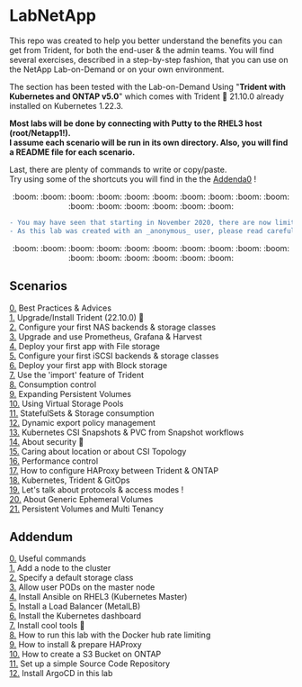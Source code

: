 # LabNetApp

This repo was created to help you better understand the benefits you can get from Trident, for both the end-user & the admin teams. 
You will find several exercises, described in a step-by-step fashion, that you can use on the NetApp Lab-on-Demand  or on your own environment.  

<!-- ## A. Kubernetes v5 (with CSI) :new:  -->

The section has been tested with the Lab-on-Demand Using "**Trident with Kubernetes and ONTAP v5.0**" which comes with Trident :trident: 21.10.0 already installed on Kubernetes 1.22.3.  

**Most labs will be done by connecting with Putty to the RHEL3 host (root/Netapp1!).  
I assume each scenario will be run in its own directory. Also, you will find a README file for each scenario.**  

Last, there are plenty of commands to write or copy/paste.  
Try using some of the shortcuts you will find in the the [Addenda0](Kubernetes_v5/Addendum/Addenda00) !  

<p align="center">:boom: :boom: :boom: :boom: :boom: :boom: :boom: :boom: :boom: :boom: :boom: :boom: :boom: :boom: :boom: :boom:</p>  

```diff
- You may have seen that starting in November 2020, there are now limits on how many pull requests can be done on the Docker Hub.  
- As this lab was created with an _anonymous_ user, please read carefully the Addenda08 before starting this lab.
```

<p align="center">:boom: :boom: :boom: :boom: :boom: :boom: :boom: :boom: :boom: :boom: :boom: :boom: :boom: :boom: :boom: :boom:</p>  

Scenarios  
---------  
[0.](Kubernetes_v5/Scenarios/Scenario00) Best Practices & Advices  
[1.](Kubernetes_v5/Scenarios/Scenario01) Upgrade/Install Trident (22.10.0) :arrows_counterclockwise:  
[2.](Kubernetes_v5/Scenarios/Scenario02) Configure your first NAS backends & storage classes  
[3.](Kubernetes_v5/Scenarios/Scenario03) Upgrade and use Prometheus, Grafana & Harvest  
[4.](Kubernetes_v5/Scenarios/Scenario04) Deploy your first app with File storage  
[5.](Kubernetes_v5/Scenarios/Scenario05) Configure your first iSCSI backends & storage classes  
[6.](Kubernetes_v5/Scenarios/Scenario06) Deploy your first app with Block storage  
[7.](Kubernetes_v5/Scenarios/Scenario07) Use the 'import' feature of Trident  
[8.](Kubernetes_v5/Scenarios/Scenario08) Consumption control  
[9.](Kubernetes_v5/Scenarios/Scenario09) Expanding Persistent Volumes  
[10.](Kubernetes_v5/Scenarios/Scenario10) Using Virtual Storage Pools  
[11.](Kubernetes_v5/Scenarios/Scenario11) StatefulSets & Storage consumption  
[12.](Kubernetes_v5/Scenarios/Scenario12) Dynamic export policy management  
[13.](Kubernetes_v5/Scenarios/Scenario13) Kubernetes CSI Snapshots & PVC from Snapshot workflows  
[14.](Kubernetes_v5/Scenarios/Scenario14) About security :arrows_counterclockwise:  
[15.](Kubernetes_v5/Scenarios/Scenario15) Caring about location or about CSI Topology  
[16.](Kubernetes_v5/Scenarios/Scenario16) Performance control  
[17.](Kubernetes_v5/Scenarios/Scenario17) How to configure HAProxy between Trident & ONTAP  
[18.](Kubernetes_v5/Scenarios/Scenario18) Kubernetes, Trident & GitOps  
[19.](Kubernetes_v5/Scenarios/Scenario19) Let's talk about protocols & access modes !  
[20.](Kubernetes_v5/Scenarios/Scenario20) About Generic Ephemeral Volumes  
[21.](Kubernetes_v5/Scenarios/Scenario21) Persistent Volumes and Multi Tenancy  
<!--[22.](Kubernetes_v5/Scenarios/Scenario22) Cross Namespace Volume Access :new:  -->

Addendum
--------
[0.](Kubernetes_v5/Addendum/Addenda00) Useful commands  
[1.](Kubernetes_v5/Addendum/Addenda01) Add a node to the cluster  
[2.](Kubernetes_v5/Addendum/Addenda02) Specify a default storage class  
[3.](Kubernetes_v5/Addendum/Addenda03) Allow user PODs on the master node  
[4.](Kubernetes_v5/Addendum/Addenda04) Install Ansible on RHEL3 (Kubernetes Master)  
[5.](Kubernetes_v5/Addendum/Addenda05) Install a Load Balancer (MetalLB)  
[6.](Kubernetes_v5/Addendum/Addenda06) Install the Kubernetes dashboard  
[7.](Kubernetes_v5/Addendum/Addenda07) Install cool tools :arrows_counterclockwise:  
[8.](Kubernetes_v5/Addendum/Addenda08) How to run this lab with the Docker hub rate limiting  
[9.](Kubernetes_v5/Addendum/Addenda09) How to install & prepare HAProxy  
[10.](Kubernetes_v5/Addendum/Addenda10) How to create a S3 Bucket on ONTAP  
[11.](Kubernetes_v5/Addendum/Addenda11) Set up a simple Source Code Repository  
[12.](Kubernetes_v5/Addendum/Addenda12) Install ArgoCD in this lab  

<!-- ICONS
:new:
:arrows_counterclockwise:
-->

<!-- OLD CONTENT

## A. Kubernetes v4

Scenarios  
---------  
[0.](Kubernetes_v4/Scenarios/Scenario00) Best Practices & Advices  
[1.](Kubernetes_v4/Scenarios/Scenario01) Upgrade/Install Trident (v21.07.2)  
[2.](Kubernetes_v4/Scenarios/Scenario02) Configure your first NAS backends & storage classes  
[3.](Kubernetes_v4/Scenarios/Scenario03) Upgrade and use Prometheus, Grafana & Harvest  
[4.](Kubernetes_v4/Scenarios/Scenario04) Deploy your first app with File storage  
[5.](Kubernetes_v4/Scenarios/Scenario05) Configure your first iSCSI backends & storage classes  
[6.](Kubernetes_v4/Scenarios/Scenario06) Deploy your first app with Block storage  
[7.](Kubernetes_v4/Scenarios/Scenario07) Use the 'import' feature of Trident  
[8.](Kubernetes_v4/Scenarios/Scenario08) Consumption control  
[9.](Kubernetes_v4/Scenarios/Scenario09) Expanding Persistent Volumes  
[10.](Kubernetes_v4/Scenarios/Scenario10) Using Virtual Storage Pools  
[11.](Kubernetes_v4/Scenarios/Scenario11) StatefulSets & Storage consumption  
[12.](Kubernetes_v4/Scenarios/Scenario12) Dynamic export policy management  
[13.](Kubernetes_v4/Scenarios/Scenario13) Kubernetes CSI Snapshots & PVC from Snapshot workflows  
[14.](Kubernetes_v4/Scenarios/Scenario14) About security  
[15.](Kubernetes_v4/Scenarios/Scenario15) Caring about location or about CSI Topology  
[16.](Kubernetes_v4/Scenarios/Scenario16) Performance control  
[17.](Kubernetes_v4/Scenarios/Scenario17) How to configure HAProxy between Trident & ONTAP  
[18.](Kubernetes_v4/Scenarios/Scenario18) Kubernetes, Trident & GitOps  
[19.](Kubernetes_v4/Scenarios/Scenario19) Let's talk about protocols & access modes !  
[20.](Kubernetes_v4/Scenarios/Scenario20) About Generic Ephemeral Volumes  
[21.](Kubernetes_v4/Scenarios/Scenario21) Persistent Volumes and Virtual vClusters :new:  

Addendum
--------
[0.](Kubernetes_v4/Addendum/Addenda00) Useful commands  
[1.](Kubernetes_v4/Addendum/Addenda01) Add a node to the cluster  
[2.](Kubernetes_v4/Addendum/Addenda02) Specify a default storage class  
[3.](Kubernetes_v4/Addendum/Addenda03) Allow user PODs on the master node  
[4.](Kubernetes_v4/Addendum/Addenda04) Install Ansible on RHEL3 (Kubernetes Master)  
[5.](Kubernetes_v4/Addendum/Addenda05) Install a Load Balancer (MetalLB)  
[6.](Kubernetes_v4/Addendum/Addenda06) Install the Kubernetes dashboard  
[7.](Kubernetes_v4/Addendum/Addenda07) Install cool tools :arrows_counterclockwise:  
[8.](Kubernetes_v4/Addendum/Addenda08) How to run this lab with the Docker hub rate limiting  
[9.](Kubernetes_v4/Addendum/Addenda09) How to upgrade ONTAP  
[10.](Kubernetes_v4/Addendum/Addenda10) How to install & prepare HAProxy  
[11.](Kubernetes_v4/Addendum/Addenda11) How to create a S3 Bucket on ONTAP  
[12.](Kubernetes_v4/Addendum/Addenda12) Set up a simple Source Code Repository  
[13.](Kubernetes_v4/Addendum/Addenda13) Install ArgoCD in this lab  
[14.](Kubernetes_v4/Addendum/Addenda14) Upgrade Kubernetes :new: 

## B. Kubernetes v2 (with CSI)

The section has been tested with the Lab-on-Demand Using "**Trident with Kubernetes and ONTAP v3.1**" which comes with Trident :trident: 19.07 already installed on Kubernetes 1.15.3.

:boom:  
Most labs will be done by connecting with Putty to the RHEL3 host (root/Netapp1!).  
I assume each scenario will be run in its own directory. Also, you will find a README file for each scenario.  

Last, there are plenty of commands to write or copy/paste.  
Try using some of the shortcuts you will find in the the Addenda0!  
:boom:  

Scenarios (updated for Trident 20.10)
---------
[1.](Kubernetes_v2/Scenarios/Scenario01) Install/Upgrade Trident  
[2.](Kubernetes_v2/Scenarios/Scenario02) Configure your first NAS backends & storage classes  
[3.](Kubernetes_v2/Scenarios/Scenario03) Install and use Prometheus & Grafana :arrows_counterclockwise:  
[4.](Kubernetes_v2/Scenarios/Scenario04) Deploy your first app with File storage  
[5.](Kubernetes_v2/Scenarios/Scenario05) Configure your first iSCSI backends & storage classes  
[6.](Kubernetes_v2/Scenarios/Scenario06) Deploy your first app with Block storage  
[7.](Kubernetes_v2/Scenarios/Scenario07) Use the 'import' feature of Trident  
[8.](Kubernetes_v2/Scenarios/Scenario08) Consumption control  
[9.](Kubernetes_v2/Scenarios/Scenario09) Resize a NFS CSI PVC  
[10.](Kubernetes_v2/Scenarios/Scenario10) Using Virtual Storage Pools  
[11.](Kubernetes_v2/Scenarios/Scenario11) StatefulSets & Storage consumption  
[12.](Kubernetes_v2/Scenarios/Scenario12) Resize a iSCSI CSI PVC (*requires Kubernetes 1.16 minimum*)  
[13.](Kubernetes_v2/Scenarios/Scenario13) Dynamic export policy management  
[14.](Kubernetes_v2/Scenarios/Scenario14) Kubernetes CSI Snapshots & PVC from Snapshot workflows (*requires Kubernetes 1.17 minimum*)  
[15.](Kubernetes_v2/Scenarios/Scenario15) About security  
[16.](Kubernetes_v2/Scenarios/Scenario16) Caring about location or about CSI Topology (*requires Kubernetes 1.17 minimum*)  

Addendum
--------
[0.](Kubernetes_v2/Addendum/Addenda00) Useful commands  
[1.](Kubernetes_v2/Addendum/Addenda01) Add a node to the cluster  
[2.](Kubernetes_v2/Addendum/Addenda02) Specify a default storage class  
[3.](Kubernetes_v2/Addendum/Addenda03) Allow user PODs on the master node  
[4.](Kubernetes_v2/Addendum/Addenda04) Upgrade your Kubernetes cluster (1.15 => 1.16 => 1.17 => 1.18)  
[5.](Kubernetes_v2/Addendum/Addenda05) Prepare ONTAP for block storage  
[6.](Kubernetes_v2/Addendum/Addenda06) Install Ansible on RHEL3 (Kubernetes Master)  
[7.](Kubernetes_v2/Addendum/Addenda07) Install a Load Balancer (MetalLB)  
[8.](Kubernetes_v2/Addendum/Addenda08) Install the Kubernetes dashboard  

## C. Kubernetes v1 pre-CSI (**retired**, but can still be useful)

These files are attended to be used with the NetApp LabOnDemand "Using NetApp with Docker and Kubernetes v2.0".
The "Kubernetes_v1" directory contains lots of configuration files to create backends / storage classes / PVC / PODs

Scenarios
---------
1. Upgrade Trident
2. Backends & Storage Classes configuration
3. Quota Management with Kubernetes
4. Test new features released in Trident 18.10 (limitVolumeSize, snapshotReserve & limitAggregateUsage)
5. Create an Apache environment with a Persistent Volume
6. Test new features released in Trident 19.04 (volume import)
7. Migrating an app from a legacy Docker environment to a new Kubernetes cluster
8. Snapshots management with ONTAP-NAS & ONTAP-NAS-ECONOMY

## D. Docker (**retired**, but can still be useful)

the "Docker" directory contains several configuration files to create different plugins on the lab

Scenarios
---------
1. Create & Update Trident plugins
2. Play around with clones & Apache
-->